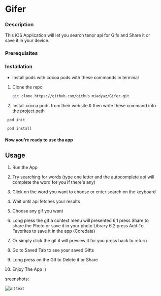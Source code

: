 # Gifer

### Description 
This iOS Application will let you search tenor api for Gifs and Share it or save it in your device.



### Prerequisites
### Installation

* install pods with cocoa pods with these commands in terminal
 
1. Clone the repo
   ```sh
   git clone https://github.com/github_miadyaz/Gifer.git
   ```
2. Install cocoa pods from their website & then write these command into the project path
 ```sh
  pod init
  ```
 ```sh
  pod install
  ```


#### Now you're ready to use tha app


<!-- USAGE EXAMPLES -->
## Usage

1. Run the App

2. Try searching for words (type one letter and the autocomplete api will complete the word for you if there's any)

3. Click on the word you want to choose or enter search on the keyboard

4. Wait until api fetches your results 

5. Choose any gif you want 

6. Long press the gif a context menu will presented
 	6.1 press Share to share the Photo or save it in your photo Library
	6.2 press Add To Favorites to save it in the app (Coredata)

7. Or simply click the gif it will preview it for you press back to return

8. Go to Saved Tab to see your saved Gifts

9. Long press on the Gif to Delete it or Share

10. Enjoy The App :) 


sreenshots:

![alt text](http://url/to/img1.png)
